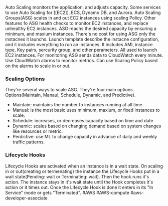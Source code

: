 Auto Scaling monitors the application, and adjusts capacity. Some services to use Auto Scaling for [[EC2]], ECS, Dynamo DB, and Aurora. Auto Scaling Groups(ASG) <font class="highlight-m">scales in and out</font> <font class="highlight-y">EC2 instances using scaling Policy</font>. Other features fo ASG health checks to monitor EC2 instances, and replace unhealthy EC2 instances. ASG reachs the desired capacity by ensuring a minimum, and maxium instances. There's no cost for using ASG only the instacnes it launchs. <font class="highlight-y">Launch template describe the instacne configuration, and it includes everything to run an instances.</font> It includes AMI, instance type, Key pairs, sercurity group, and other perameters. All used to launch EC2 instances. For monitoring ASG sends data to CloudWatch every minute. Use CloudWatch alarms to monitor metrics. Can use Scaling Policy based on the alarms to scale in or out.
### Scaling Options
They're several ways to scale ASG. They're four main options. Options(Maintain, Manaul, Schedule, Dynamic, and Predictive). 
- Maintain: maintains the number fo instances running at all time. 
- Manual: is the most basic uses minimum, maxium, or fixed instances to scale. 
- Schedule: increases, or decreases capacity based on time and date
- Dynamic: scales based on changing demand based on system changes like resources or metric.
- Perdictive: use ML to change capacity in advance of daily and weekly traffic patterns.
### Lifecycle Hooks
Lifecycle Hooks are activated when an instance is in a wait state. On scaling in or out(creating or termenating) the instance the Lifecycle Hooks put in a wait state(Pending: wait or Terminating: wait). Then the hook runs it's action. The instance stays in it's wait state until the Hook completes it's action or it times out. Once the Lifecycle Hook is done it enters in its "In Service" mode or gets "Terminated".
#AWS #AWS-compute #aws-developer-associate 